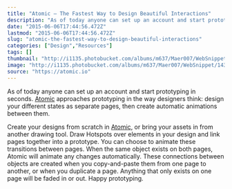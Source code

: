 ```yaml
---
title: "Atomic – The Fastest Way to Design Beautiful Interactions"
description: "As of today anyone can set up an account and start prototyping in seconds. Atomic approaches prototyping in the way designers think: design your different states as separate pages, then create automatic animations between them."
date: "2015-06-06T17:44:56.472Z"
lastmod: "2015-06-06T17:44:56.472Z"
slug: "atomic-the-fastest-way-to-design-beautiful-interactions"
categories: ["Design","Resources"]
tags: []
thumbnail: "http://i1135.photobucket.com/albums/m637/Maer007/WebSnippet/th_1433612644779_zpsumjtb25w.jpeg"
image: "http://i1135.photobucket.com/albums/m637/Maer007/WebSnippet/1433612644779_zpsumjtb25w.jpeg"
source: "https://atomic.io"
---
```



As of today anyone can set up an account and start prototyping in seconds. [Atomic](http://webappers.cmail20.com/t/j-l-dktdyuy-bithlthdd-jr/) approaches prototyping in the way designers think: design your different states as separate pages, then create automatic animations between them.

Create your designs from scratch in [Atomic](http://webappers.cmail20.com/t/j-l-dktdyuy-bithlthdd-jy/), or bring your assets in from another drawing tool. Draw Hotspots over elements in your design and link pages together into a prototype. You can choose to animate these transitions between pages. When the same object exists on both pages, Atomic will animate any changes automatically. These connections between objects are created when you copy-and-paste them from one page to another, or when you duplicate a page. Anything that only exists on one page will be faded in or out. Happy prototyping.